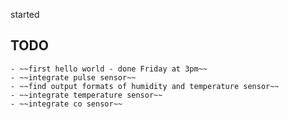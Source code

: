 started

## TODO
    - ~~first hello world - done Friday at 3pm~~
    - ~~integrate pulse sensor~~
    - ~~find output formats of humidity and temperature sensor~~
    - ~~integrate temperature sensor~~
    - ~~integrate co sensor~~
   
